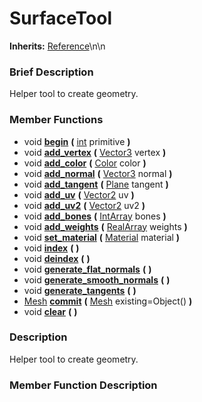 #  SurfaceTool  
**Inherits:** [Reference](class_reference)\\n\\n
###  Brief Description  
Helper tool to create geometry.

###  Member Functions 
  * void  **[begin](#begin)**  **(** [int](class_int) primitive  **)**
  * void  **[add_vertex](#add_vertex)**  **(** [Vector3](class_vector3) vertex  **)**
  * void  **[add_color](#add_color)**  **(** [Color](class_color) color  **)**
  * void  **[add_normal](#add_normal)**  **(** [Vector3](class_vector3) normal  **)**
  * void  **[add_tangent](#add_tangent)**  **(** [Plane](class_plane) tangent  **)**
  * void  **[add_uv](#add_uv)**  **(** [Vector2](class_vector2) uv  **)**
  * void  **[add_uv2](#add_uv2)**  **(** [Vector2](class_vector2) uv2  **)**
  * void  **[add_bones](#add_bones)**  **(** [IntArray](class_intarray) bones  **)**
  * void  **[add_weights](#add_weights)**  **(** [RealArray](class_realarray) weights  **)**
  * void  **[set_material](#set_material)**  **(** [Material](class_material) material  **)**
  * void  **[index](#index)**  **(** **)**
  * void  **[deindex](#deindex)**  **(** **)**
  * void  **[generate_flat_normals](#generate_flat_normals)**  **(** **)**
  * void  **[generate_smooth_normals](#generate_smooth_normals)**  **(** **)**
  * void  **[generate_tangents](#generate_tangents)**  **(** **)**
  * [Mesh](class_mesh)  **[commit](#commit)**  **(** [Mesh](class_mesh) existing=Object()  **)**
  * void  **[clear](#clear)**  **(** **)**

###  Description  
Helper tool to create geometry.

###  Member Function Description  
